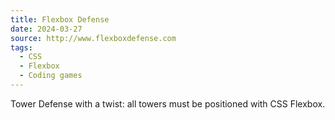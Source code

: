 ```yaml
---
title: Flexbox Defense
date: 2024-03-27
source: http://www.flexboxdefense.com
tags:
  - CSS
  - Flexbox
  - Coding games
---
```


Tower Defense with a twist: all towers must be positioned with CSS Flexbox.
